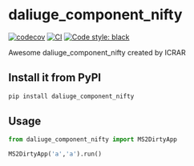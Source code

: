 # daliuge_component_nifty

[![codecov](https://codecov.io/gh/ICRAR/daliuge-component-nifty/branch/main/graph/badge.svg?token=daliuge-component-nifty_token_here)](https://codecov.io/gh/ICRAR/daliuge-component-nifty)
[![CI](https://github.com/ICRAR/daliuge-component-nifty/actions/workflows/main.yml/badge.svg)](https://github.com/ICRAR/daliuge-component-nifty/actions/workflows/main.yml)
[![Code style: black](https://img.shields.io/badge/code%20style-black-000000.svg)](https://github.com/psf/black)

Awesome daliuge_component_nifty created by ICRAR

## Install it from PyPI

```bash
pip install daliuge_component_nifty
```

## Usage

```py
from daliuge_component_nifty import MS2DirtyApp

MS2DirtyApp('a','a').run()
```
